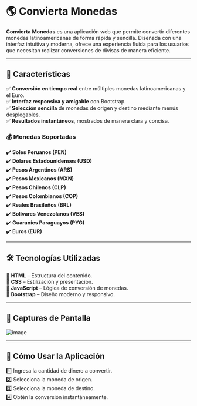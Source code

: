 # 🌎 Convierta Monedas  

**Convierta Monedas** es una aplicación web que permite convertir diferentes monedas latinoamericanas de forma rápida y sencilla. Diseñada con una interfaz intuitiva y moderna, ofrece una experiencia fluida para los usuarios que necesitan realizar conversiones de divisas de manera eficiente.  

---

## 🚀 Características  

✅ **Conversión en tiempo real** entre múltiples monedas latinoamericanas y el Euro.  
✅ **Interfaz responsiva y amigable** con Bootstrap.  
✅ **Selección sencilla** de monedas de origen y destino mediante menús desplegables.  
✅ **Resultados instantáneos**, mostrados de manera clara y concisa.  

### 💰 Monedas Soportadas  
✔️ **Soles Peruanos (PEN)**  
✔️ **Dólares Estadounidenses (USD)**  
✔️ **Pesos Argentinos (ARS)**  
✔️ **Pesos Mexicanos (MXN)**  
✔️ **Pesos Chilenos (CLP)**  
✔️ **Pesos Colombianos (COP)**  
✔️ **Reales Brasileños (BRL)**  
✔️ **Bolívares Venezolanos (VES)**  
✔️ **Guaraníes Paraguayos (PYG)**  
✔️ **Euros (EUR)**  

---

## 🛠️ Tecnologías Utilizadas  

🔹 **HTML** – Estructura del contenido.  
🔹 **CSS** – Estilización y presentación.  
🔹 **JavaScript** – Lógica de conversión de monedas.  
🔹 **Bootstrap** – Diseño moderno y responsivo.  

---

## 📸 Capturas de Pantalla  
![image](https://github.com/user-attachments/assets/b27abd20-9e5a-4702-9c67-0dba5327769b)


---

## 📌 Cómo Usar la Aplicación  

1️⃣ Ingresa la cantidad de dinero a convertir.  
2️⃣ Selecciona la moneda de origen.  
3️⃣ Selecciona la moneda de destino.  
4️⃣ Obtén la conversión instantáneamente.  

